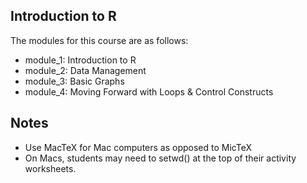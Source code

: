 ## Introduction to R

The modules for this course are as follows:
- module_1: Introduction to R
- module_2: Data Management
- module_3: Basic Graphs
- module_4: Moving Forward with Loops & Control Constructs


## Notes
- Use MacTeX for Mac computers as opposed to MicTeX
- On Macs, students may need to setwd() at the top of their activity worksheets.
